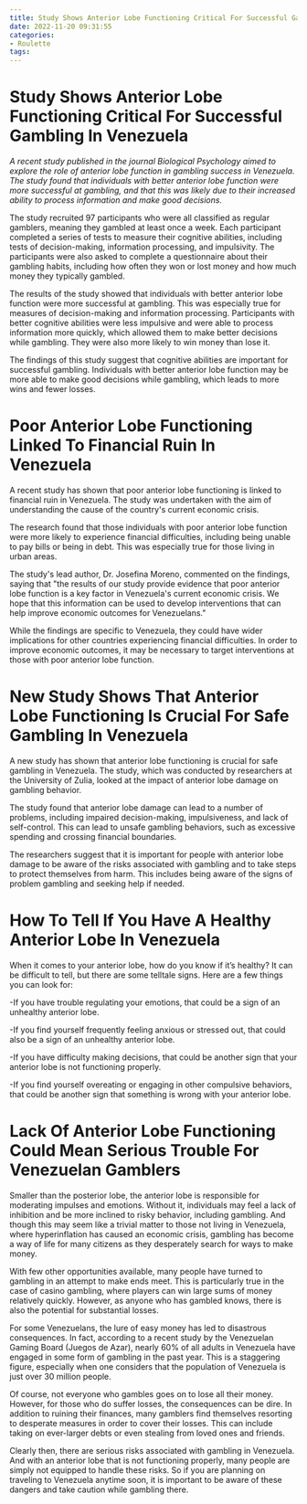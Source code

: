 ```yaml
---
title: Study Shows Anterior Lobe Functioning Critical For Successful Gambling In Venezuela
date: 2022-11-20 09:31:55
categories:
- Roulette
tags:
---
```



#  Study Shows Anterior Lobe Functioning Critical For Successful Gambling In Venezuela

_A recent study published in the journal Biological Psychology aimed to explore the role of anterior lobe function in gambling success in Venezuela. The study found that individuals with better anterior lobe function were more successful at gambling, and that this was likely due to their increased ability to process information and make good decisions._

The study recruited 97 participants who were all classified as regular gamblers, meaning they gambled at least once a week. Each participant completed a series of tests to measure their cognitive abilities, including tests of decision-making, information processing, and impulsivity. The participants were also asked to complete a questionnaire about their gambling habits, including how often they won or lost money and how much money they typically gambled.

The results of the study showed that individuals with better anterior lobe function were more successful at gambling. This was especially true for measures of decision-making and information processing. Participants with better cognitive abilities were less impulsive and were able to process information more quickly, which allowed them to make better decisions while gambling. They were also more likely to win money than lose it.

The findings of this study suggest that cognitive abilities are important for successful gambling. Individuals with better anterior lobe function may be more able to make good decisions while gambling, which leads to more wins and fewer losses.

#  Poor Anterior Lobe Functioning Linked To Financial Ruin In Venezuela

A recent study has shown that poor anterior lobe functioning is linked to financial ruin in Venezuela. The study was undertaken with the aim of understanding the cause of the country's current economic crisis.

The research found that those individuals with poor anterior lobe function were more likely to experience financial difficulties, including being unable to pay bills or being in debt. This was especially true for those living in urban areas.

The study's lead author, Dr. Josefina Moreno, commented on the findings, saying that "the results of our study provide evidence that poor anterior lobe function is a key factor in Venezuela's current economic crisis. We hope that this information can be used to develop interventions that can help improve economic outcomes for Venezuelans."

While the findings are specific to Venezuela, they could have wider implications for other countries experiencing financial difficulties. In order to improve economic outcomes, it may be necessary to target interventions at those with poor anterior lobe function.

#  New Study Shows That Anterior Lobe Functioning Is Crucial For Safe Gambling In Venezuela

A new study has shown that anterior lobe functioning is crucial for safe gambling in Venezuela. The study, which was conducted by researchers at the University of Zulia, looked at the impact of anterior lobe damage on gambling behavior.

The study found that anterior lobe damage can lead to a number of problems, including impaired decision-making, impulsiveness, and lack of self-control. This can lead to unsafe gambling behaviors, such as excessive spending and crossing financial boundaries.

The researchers suggest that it is important for people with anterior lobe damage to be aware of the risks associated with gambling and to take steps to protect themselves from harm. This includes being aware of the signs of problem gambling and seeking help if needed.

#  How To Tell If You Have A Healthy Anterior Lobe In Venezuela

When it comes to your anterior lobe, how do you know if it’s healthy? It can be difficult to tell, but there are some telltale signs. Here are a few things you can look for:

-If you have trouble regulating your emotions, that could be a sign of an unhealthy anterior lobe.

-If you find yourself frequently feeling anxious or stressed out, that could also be a sign of an unhealthy anterior lobe.

-If you have difficulty making decisions, that could be another sign that your anterior lobe is not functioning properly.

-If you find yourself overeating or engaging in other compulsive behaviors, that could be another sign that something is wrong with your anterior lobe.

#  Lack Of Anterior Lobe Functioning Could Mean Serious Trouble For Venezuelan Gamblers

Smaller than the posterior lobe, the anterior lobe is responsible for moderating impulses and emotions. Without it, individuals may feel a lack of inhibition and be more inclined to risky behavior, including gambling. And though this may seem like a trivial matter to those not living in Venezuela, where hyperinflation has caused an economic crisis, gambling has become a way of life for many citizens as they desperately search for ways to make money.

With few other opportunities available, many people have turned to gambling in an attempt to make ends meet. This is particularly true in the case of casino gambling, where players can win large sums of money relatively quickly. However, as anyone who has gambled knows, there is also the potential for substantial losses.

For some Venezuelans, the lure of easy money has led to disastrous consequences. In fact, according to a recent study by the Venezuelan Gaming Board (Juegos de Azar), nearly 60% of all adults in Venezuela have engaged in some form of gambling in the past year. This is a staggering figure, especially when one considers that the population of Venezuela is just over 30 million people.

Of course, not everyone who gambles goes on to lose all their money. However, for those who do suffer losses, the consequences can be dire. In addition to ruining their finances, many gamblers find themselves resorting to desperate measures in order to cover their losses. This can include taking on ever-larger debts or even stealing from loved ones and friends.

Clearly then, there are serious risks associated with gambling in Venezuela. And with an anterior lobe that is not functioning properly, many people are simply not equipped to handle these risks. So if you are planning on traveling to Venezuela anytime soon, it is important to be aware of these dangers and take caution while gambling there.